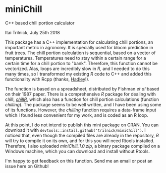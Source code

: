 # miniChill
C++ based chill portion calculator

Itai Trilnick, July 25th 2018

This package has a C++ implementation for calculating chill portions, an important metric in agronomy. It is specially used for bloom prediction in fruit trees. The chill portion calculation is sequential, based on a vector of temperatures. Temperatures need to stay within a certain range for a certain time for a chill portion to "bank". Therefore, this function cannot be vectorized. Alas, loops are incredibly slow in *R*, and I needed to do this many times, so I transformed my existing *R* code to C++ and added this functionality with Rcpp (thanks, [Hadley](http://adv-r.had.co.nz/Rcpp.html)!).

The function is based on a spreadsheet, distributed by Fishman *et al* based on their 1987 paper. There is a comprehensive *R* package for dealing with chill, [*chillR*](https://CRAN.R-project.org/package=chillR), which also has a function for chill portion calculations (function *chilling*). The package seems to be well written, and I have been using some of its functions. However, the *chilling* function requires a data-frame input which I found less convenient for my work, and is coded as an R loop.

At this point, I do not intend to publish this mini package on CRAN. You can download it with `devtools::install.github('trilnick/miniChill')`. I noticed that, even though the compiled files are already in the repository, *R* will try to compile it on its own, and for this you will need Rtools installed. Therefore, I also uploaded *miniChill_1.0.zip*, a binary package compiled on a Windows machine, which you can download and install without Rtools.

I'm happy to get feedback on this function. Send me an email or post an issue here on Github! 
